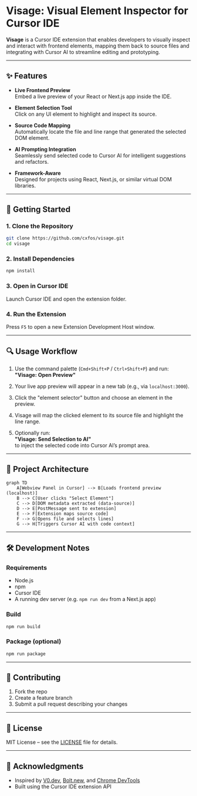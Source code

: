 # Visage: Visual Element Inspector for Cursor IDE

**Visage** is a Cursor IDE extension that enables developers to visually inspect and interact with frontend elements, mapping them back to source files and integrating with Cursor AI to streamline editing and prototyping.

---

## ✨ Features

- **Live Frontend Preview**  
  Embed a live preview of your React or Next.js app inside the IDE.

- **Element Selection Tool**  
  Click on any UI element to highlight and inspect its source.

- **Source Code Mapping**  
  Automatically locate the file and line range that generated the selected DOM element.

- **AI Prompting Integration**  
  Seamlessly send selected code to Cursor AI for intelligent suggestions and refactors.

- **Framework-Aware**  
  Designed for projects using React, Next.js, or similar virtual DOM libraries.

---

## 🚀 Getting Started

### 1. Clone the Repository

```bash
git clone https://github.com/cxfos/visage.git
cd visage
```

### 2. Install Dependencies

```bash
npm install
```

### 3. Open in Cursor IDE

Launch Cursor IDE and open the extension folder.

### 4. Run the Extension

Press `F5` to open a new Extension Development Host window.

---

## 🔍 Usage Workflow

1. Use the command palette (`Cmd+Shift+P` / `Ctrl+Shift+P`) and run:  
   **"Visage: Open Preview"**

2. Your live app preview will appear in a new tab (e.g., via `localhost:3000`).

3. Click the "element selector" button and choose an element in the preview.

4. Visage will map the clicked element to its source file and highlight the line range.

5. Optionally run:  
   **"Visage: Send Selection to AI"**  
   to inject the selected code into Cursor AI’s prompt area.

---

## 🧱 Project Architecture

```mermaid
graph TD
    A[Webview Panel in Cursor] --> B[Loads frontend preview (localhost)]
    B --> C[User clicks "Select Element"]
    C --> D[DOM metadata extracted (data-source)]
    D --> E[PostMessage sent to extension]
    E --> F[Extension maps source code]
    F --> G[Opens file and selects lines]
    G --> H[Triggers Cursor AI with code context]
```

---

## 🛠 Development Notes

### Requirements

- Node.js
- npm
- Cursor IDE
- A running dev server (e.g. `npm run dev` from a Next.js app)

### Build

```bash
npm run build
```

### Package (optional)

```bash
npm run package
```

---

## 🤝 Contributing

1. Fork the repo
2. Create a feature branch
3. Submit a pull request describing your changes

---

## 📄 License

MIT License – see the [LICENSE](LICENSE) file for details.

---

## 🙏 Acknowledgments

- Inspired by [V0.dev](https://v0.dev), [Bolt.new](https://bolt.new), and [Chrome DevTools](https://developer.chrome.com/docs/devtools/)
- Built using the Cursor IDE extension API
